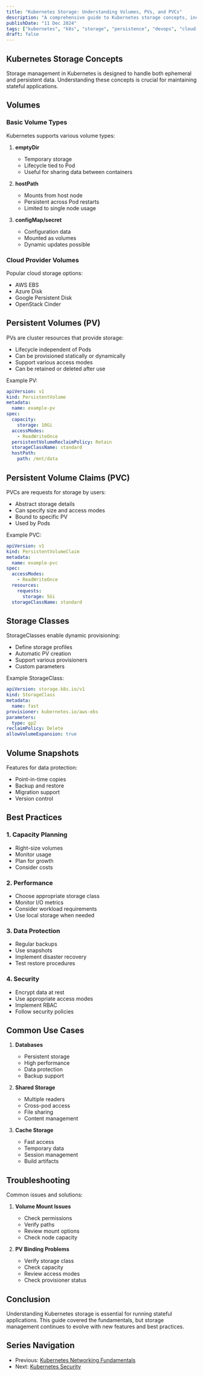 ```yaml
---
title: "Kubernetes Storage: Understanding Volumes, PVs, and PVCs"
description: "A comprehensive guide to Kubernetes storage concepts, including Volumes, Persistent Volumes, Storage Classes, and best practices"
publishDate: "11 Dec 2024"
tags: ["kubernetes", "k8s", "storage", "persistence", "devops", "cloud-native", "containers", "series:kubernetes:3"]
draft: false
---
```


## Kubernetes Storage Concepts

Storage management in Kubernetes is designed to handle both ephemeral and persistent data. Understanding these concepts is crucial for maintaining stateful applications.

## Volumes

### Basic Volume Types

Kubernetes supports various volume types:

1. **emptyDir**
   - Temporary storage
   - Lifecycle tied to Pod
   - Useful for sharing data between containers

2. **hostPath**
   - Mounts from host node
   - Persistent across Pod restarts
   - Limited to single node usage

3. **configMap/secret**
   - Configuration data
   - Mounted as volumes
   - Dynamic updates possible

### Cloud Provider Volumes

Popular cloud storage options:

- AWS EBS
- Azure Disk
- Google Persistent Disk
- OpenStack Cinder

## Persistent Volumes (PV)

PVs are cluster resources that provide storage:

- Lifecycle independent of Pods
- Can be provisioned statically or dynamically
- Support various access modes
- Can be retained or deleted after use

Example PV:
```yaml
apiVersion: v1
kind: PersistentVolume
metadata:
  name: example-pv
spec:
  capacity:
    storage: 10Gi
  accessModes:
    - ReadWriteOnce
  persistentVolumeReclaimPolicy: Retain
  storageClassName: standard
  hostPath:
    path: /mnt/data
```

## Persistent Volume Claims (PVC)

PVCs are requests for storage by users:

- Abstract storage details
- Can specify size and access modes
- Bound to specific PV
- Used by Pods

Example PVC:
```yaml
apiVersion: v1
kind: PersistentVolumeClaim
metadata:
  name: example-pvc
spec:
  accessModes:
    - ReadWriteOnce
  resources:
    requests:
      storage: 5Gi
  storageClassName: standard
```

## Storage Classes

StorageClasses enable dynamic provisioning:

- Define storage profiles
- Automatic PV creation
- Support various provisioners
- Custom parameters

Example StorageClass:
```yaml
apiVersion: storage.k8s.io/v1
kind: StorageClass
metadata:
  name: fast
provisioner: kubernetes.io/aws-ebs
parameters:
  type: gp2
reclaimPolicy: Delete
allowVolumeExpansion: true
```

## Volume Snapshots

Features for data protection:

- Point-in-time copies
- Backup and restore
- Migration support
- Version control

## Best Practices

### 1. Capacity Planning

- Right-size volumes
- Monitor usage
- Plan for growth
- Consider costs

### 2. Performance

- Choose appropriate storage class
- Monitor I/O metrics
- Consider workload requirements
- Use local storage when needed

### 3. Data Protection

- Regular backups
- Use snapshots
- Implement disaster recovery
- Test restore procedures

### 4. Security

- Encrypt data at rest
- Use appropriate access modes
- Implement RBAC
- Follow security policies

## Common Use Cases

1. **Databases**
   - Persistent storage
   - High performance
   - Data protection
   - Backup support

2. **Shared Storage**
   - Multiple readers
   - Cross-pod access
   - File sharing
   - Content management

3. **Cache Storage**
   - Fast access
   - Temporary data
   - Session management
   - Build artifacts

## Troubleshooting

Common issues and solutions:

1. **Volume Mount Issues**
   - Check permissions
   - Verify paths
   - Review mount options
   - Check node capacity

2. **PV Binding Problems**
   - Verify storage class
   - Check capacity
   - Review access modes
   - Check provisioner status

## Conclusion

Understanding Kubernetes storage is essential for running stateful applications. This guide covered the fundamentals, but storage management continues to evolve with new features and best practices.

## Series Navigation
- Previous: [Kubernetes Networking Fundamentals](/posts/kubernetes/k8s-networking)
- Next: [Kubernetes Security](/posts/kubernetes/k8s-security)
